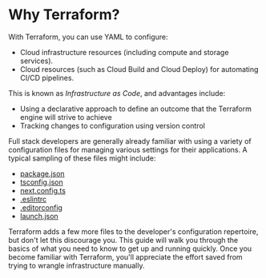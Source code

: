 # Why Terraform?

With Terraform, you can use YAML to configure:

* Cloud infrastructure resources (including compute and storage services).
* Cloud resources (such as Cloud Build and Cloud Deploy) for automating CI/CD pipelines.

This is known as *Infrastructure as Code*, and advantages include:

* Using a declarative approach to define an outcome that the Terraform engine
  will strive to achieve
* Tracking changes to configuration using version control

Full stack developers are generally already familiar with using a variety of
configuration files for managing various settings for their applications. A
typical sampling of these files might include:

- [package.json](https://docs.npmjs.com/cli/v9/configuring-npm/package-json)
- [tsconfig.json](https://www.typescriptlang.org/docs/handbook/tsconfig-json.html)
- [next.config.ts](https://nextjs.org/docs/app/api-reference/next-config-js/runtime-configuration)
- [.eslintrc](https://eslint.org/docs/latest/use/configure/)
- [.editorconfig](https://editorconfig.org/)
- [launch.json](https://code.visualstudio.com/docs/editor/debugging#_launch-configurations)

Terraform adds a few more files to the developer's configuration repertoire, but
don't let this discourage you. This guide will walk you through the basics of
what you need to know to get up and running quickly. Once you become familiar
with Terraform, you'll appreciate the effort saved from trying to wrangle
infrastructure manually.
